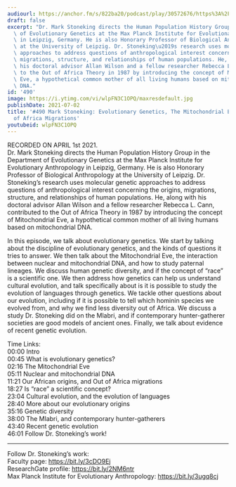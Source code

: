 ```yaml
---
audiourl: https://anchor.fm/s/822ba20/podcast/play/30572676/https%3A%2F%2Fd3ctxlq1ktw2nl.cloudfront.net%2Fstaging%2F2021-3-2%2F2df0b762-4f9b-7f78-0d40-991552c9fe47.m4a
draft: false
excerpt: "Dr. Mark Stoneking directs the Human Population History Group in the Department\
  \ of Evolutionary Genetics at the Max Planck Institute for Evolutionary Anthropology\
  \ in Leipzig, Germany. He is also Honorary Professor of Biological Anthropology\
  \ at the University of Leipzig. Dr. Stoneking\u2019s research uses molecular genetic\
  \ approaches to address questions of anthropological interest concerning the origins,\
  \ migrations, structure, and relationships of human populations. He, along with\
  \ his doctoral advisor Allan Wilson and a fellow researcher Rebecca L. Cann, contributed\
  \ to the Out of Africa Theory in 1987 by introducing the concept of Mitochondrial\
  \ Eve, a hypothetical common mother of all living humans based on mitochondrial\
  \ DNA."
id: '490'
image: https://i.ytimg.com/vi/wlpFN3C1OPQ/maxresdefault.jpg
publishDate: 2021-07-02
title: '#490 Mark Stoneking: Evolutionary Genetics, The Mitochondrial Eve, and Out
  of Africa Migrations'
youtubeid: wlpFN3C1OPQ
---
```

<div class="timelinks">

RECORDED ON APRIL 1st 2021.  
Dr. Mark Stoneking directs the Human Population History Group in the Department of Evolutionary Genetics at the Max Planck Institute for Evolutionary Anthropology in Leipzig, Germany. He is also Honorary Professor of Biological Anthropology at the University of Leipzig. Dr. Stoneking’s research uses molecular genetic approaches to address questions of anthropological interest concerning the origins, migrations, structure, and relationships of human populations. He, along with his doctoral advisor Allan Wilson and a fellow researcher Rebecca L. Cann, contributed to the Out of Africa Theory in 1987 by introducing the concept of Mitochondrial Eve, a hypothetical common mother of all living humans based on mitochondrial DNA.

In this episode, we talk about evolutionary genetics. We start by talking about the discipline of evolutionary genetics, and the kinds of questions it tries to answer. We then talk about the Mitochondrial Eve, the interaction between nuclear and mitochondrial DNA, and how to study paternal lineages. We discuss human genetic diversity, and if the concept of “race” is a scientific one. We then address how genetics can help us understand cultural evolution, and talk specifically about is it is possible to study the evolution of languages through genetics. We tackle other questions about our evolution, including if it is possible to tell which hominin species we evolved from, and why we find less diversity out of Africa. We discuss a study Dr. Stoneking did on the Mlabri, and if contemporary hunter-gatherer societies are good models of ancient ones. Finally, we talk about evidence of recent genetic evolution.

Time Links:  
<time>00:00</time> Intro  
<time>00:45</time> What is evolutionary genetics?  
<time>02:16</time> The Mitochondrial Eve  
<time>05:11</time> Nuclear and mitochondrial DNA  
<time>11:21</time> Our African origins, and Out of Africa migrations  
<time>18:27</time> Is “race” a scientific concept?  
<time>23:04</time> Cultural evolution, and the evolution of languages  
<time>28:40</time> More about our evolutionary origins   
<time>35:16</time> Genetic diversity  
<time>38:00</time> The Mlabri, and contemporary hunter-gatherers  
<time>43:40</time> Recent genetic evolution  
<time>46:01</time> Follow Dr. Stoneking’s work!

---

Follow Dr. Stoneking’s work:  
Faculty page: https://bit.ly/3cDO9Ej  
ResearchGate profile: https://bit.ly/2NM6ntr  
Max Planck Institute for Evolutionary Anthropology: https://bit.ly/3ugq8cj
</div>

